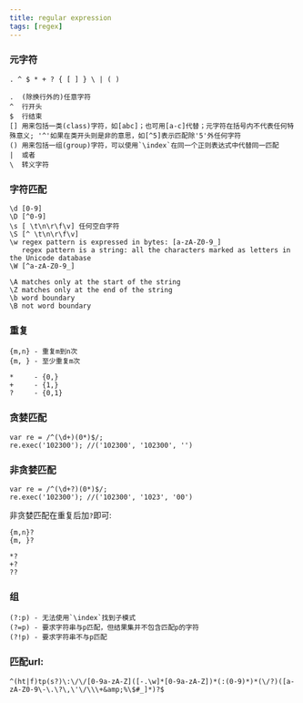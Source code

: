 ```yaml
---
title: regular expression
tags: [regex]
---
```


### 元字符

    . ^ $ * + ? { [ ] } \ | ( )

    .  (除换行外的)任意字符
    ^  行开头
    $  行结束
    [] 用来包括一类(class)字符，如[abc]；也可用[a-c]代替；元字符在括号内不代表任何特殊意义; '^'如果在类开头则是非的意思，如[^5]表示匹配除'5'外任何字符
    () 用来包括一组(group)字符，可以使用`\index`在同一个正则表达式中代替同一匹配
    |  或者
    \  转义字符

### 字符匹配

    \d [0-9]
    \D [^0-9]
    \s [ \t\n\r\f\v] 任何空白字符
    \S [^ \t\n\r\f\v]
    \w regex pattern is expressed in bytes: [a-zA-Z0-9_]
       regex pattern is a string: all the characters marked as letters in the Unicode database
    \W [^a-zA-Z0-9_]

    \A matches only at the start of the string
    \Z matches only at the end of the string
    \b word boundary
    \B not word boundary

### 重复

    {m,n} - 重复m到n次
    {m, } - 至少重复m次

    *     - {0,}
    +     - {1,}
    ?     - {0,1}

### 贪婪匹配

    var re = /^(\d+)(0*)$/;
    re.exec('102300'); //('102300', '102300', '')

### 非贪婪匹配

    var re = /^(\d+?)(0*)$/;
    re.exec('102300'); //('102300', '1023', '00')

非贪婪匹配在重复后加`?`即可:

    {m,n}?
    {m, }?

    *?
    +?
    ??

### 组

    (?:p) - 无法使用`\index`找到子模式
    (?=p) - 要求字符串与p匹配，但结果集并不包含匹配p的字符
    (?!p) - 要求字符串不与p匹配

### 匹配url:

    ^(ht|f)tp(s?)\:\/\/[0-9a-zA-Z]([-.\w]*[0-9a-zA-Z])*(:(0-9)*)*(\/?)([a-zA-Z0-9\-\.\?\,\'\/\\\+&amp;%\$#_]*)?$
